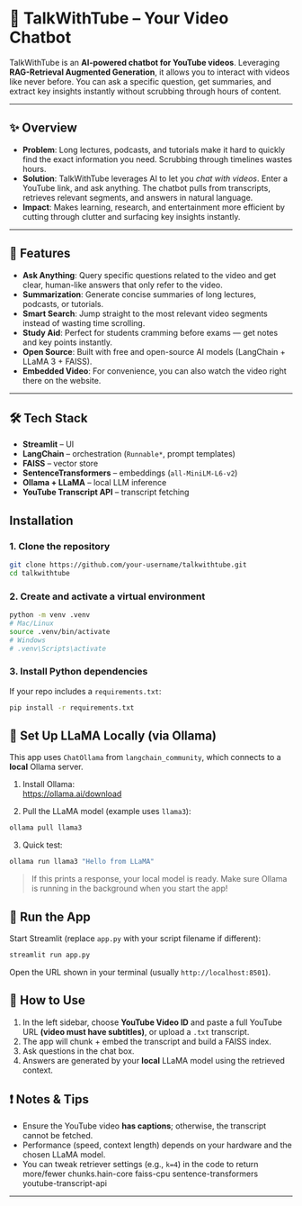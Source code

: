 # 🎥 TalkWithTube – Your Video Chatbot  

TalkWithTube is an **AI-powered chatbot for YouTube videos**. Leveraging **RAG-Retrieval Augmented Generation**, it allows you to interact with videos like never before. You can ask a specific question, get summaries, and extract key insights instantly without scrubbing through hours of content.  

---

## ✨ Overview  

- **Problem**: Long lectures, podcasts, and tutorials make it hard to quickly find the exact information you need. Scrubbing through timelines wastes hours.  
- **Solution**: TalkWithTube leverages AI to let you *chat with videos*. Enter a YouTube link, and ask anything. The chatbot pulls from transcripts, retrieves relevant segments, and answers in natural language.  
- **Impact**: Makes learning, research, and entertainment more efficient by cutting through clutter and surfacing key insights instantly.  

---

## 🚀 Features  

- **Ask Anything**: Query specific questions related to the video and get clear, human-like answers that only refer to the video.  
- **Summarization**: Generate concise summaries of long lectures, podcasts, or tutorials.  
- **Smart Search**: Jump straight to the most relevant video segments instead of wasting time scrolling.  
- **Study Aid**: Perfect for students cramming before exams — get notes and key points instantly.  
- **Open Source**: Built with free and open-source AI models (LangChain + LLaMA 3 + FAISS).
- **Embedded Video**: For convenience, you can also watch the  video right there on the website.

---

## 🛠️ Tech Stack  
- **Streamlit** – UI  
- **LangChain** – orchestration (`Runnable*`, prompt templates)  
- **FAISS** – vector store  
- **SentenceTransformers** – embeddings (`all-MiniLM-L6-v2`)  
- **Ollama + LLaMA** – local LLM inference  
- **YouTube Transcript API** – transcript fetching

## Installation

### 1. Clone the repository
```bash
git clone https://github.com/your-username/talkwithtube.git
cd talkwithtube
```

### 2. Create and activate a virtual environment
```bash
python -m venv .venv
# Mac/Linux
source .venv/bin/activate
# Windows
# .venv\Scripts\activate
```

### 3. Install Python dependencies
If your repo includes a `requirements.txt`:
```bash
pip install -r requirements.txt
```

## 🦙 Set Up LLaMA Locally (via Ollama)

This app uses `ChatOllama` from `langchain_community`, which connects to a **local** Ollama server.

1) Install Ollama:  
https://ollama.ai/download

2) Pull the LLaMA model (example uses `llama3`):
```bash
ollama pull llama3
```

3) Quick test:
```bash
ollama run llama3 "Hello from LLaMA"
```

> If this prints a response, your local model is ready. Make sure Ollama is running in the background when you start the app!

## 🚀 Run the App
Start Streamlit (replace `app.py` with your script filename if different):
```bash
streamlit run app.py
```

Open the URL shown in your terminal (usually `http://localhost:8501`).

## 📂 How to Use
1. In the left sidebar, choose **YouTube Video ID** and paste a full YouTube URL **(video must have subtitles)**, or upload a `.txt` transcript.  
2. The app will chunk + embed the transcript and build a FAISS index.  
3. Ask questions in the chat box.  
4. Answers are generated by your **local** LLaMA model using the retrieved context.

## ❗ Notes & Tips
- Ensure the YouTube video **has captions**; otherwise, the transcript cannot be fetched.  
- Performance (speed, context length) depends on your hardware and the chosen LLaMA model.  
- You can tweak retriever settings (e.g., `k=4`) in the code to return more/fewer chunks.hain-core faiss-cpu sentence-transformers youtube-transcript-api


---
